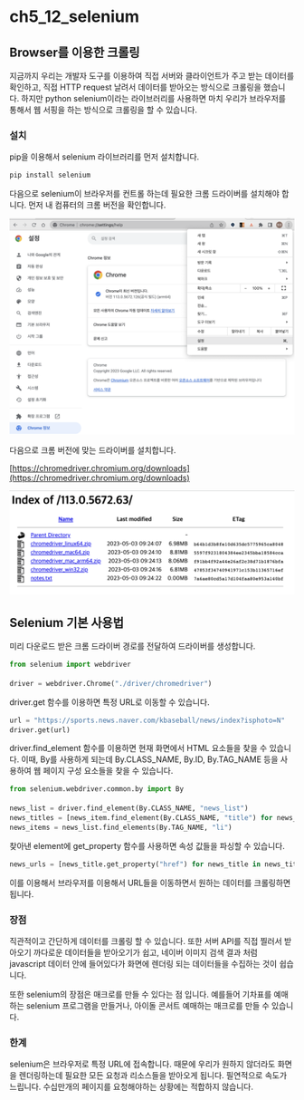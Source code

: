 # ch5_12_selenium

## Browser를 이용한 크롤링

지금까지 우리는 개발자 도구를 이용하여 직접 서버와 클라이언트가 주고 받는 데이터를 확인하고, 직접 HTTP request 날려서 데이터를 받아오는 방식으로 크롤링을 했습니다. 하지만 python selenium이라는 라이브러리를 사용하면 마치 우리가 브라우저를 통해서 웹 서핑을 하는 방식으로 크롤링을 할 수 있습니다.

### 설치

pip을 이용해서 selenium 라이브러리를 먼저 설치합니다.

```python
pip install selenium
```

다음으로 selenium이 브라우저를 컨트롤 하는데 필요한 크롬 드라이버를 설치해야 합니다. 먼저 내 컴퓨터의 크롬 버전을 확인합니다.

![Untitled](ch5_12_selenium%20d8d1e0791ab1454c84ec5e7674c7111c/Untitled.png)

다음으로 크롬 버전에 맞는 드라이버를 설치합니다.

[https://chromedriver.chromium.org/downloads](https://chromedriver.chromium.org/downloads)

![Untitled](ch5_12_selenium%20d8d1e0791ab1454c84ec5e7674c7111c/Untitled%201.png)

## Selenium 기본 사용법

미리 다운로드 받은 크롬 드라이버 경로를 전달하여 드라이버를 생성합니다.

```python
from selenium import webdriver

driver = webdriver.Chrome("./driver/chromedriver")
```

driver.get 함수를 이용하면 특정 URL로 이동할 수 있습니다.

```python
url = "https://sports.news.naver.com/kbaseball/news/index?isphoto=N"
driver.get(url)
```

driver.find_element 함수를 이용하면 현재 화면에서 HTML 요소들을 찾을 수 있습니다. 이때, By를 사용하게 되는데 By.CLASS_NAME, By.ID, By.TAG_NAME 등을 사용하여 웹 페이지 구성 요소들을 찾을 수 있습니다.

```python
from selenium.webdriver.common.by import By

news_list = driver.find_element(By.CLASS_NAME, "news_list")
news_titles = [news_item.find_element(By.CLASS_NAME, "title") for news_item in news_items]
news_items = news_list.find_elements(By.TAG_NAME, "li")

```

찾아낸 element에 get_property 함수를 사용하면 속성 값들을 파싱할 수 있습니다.

```python
news_urls = [news_title.get_property("href") for news_title in news_titles]
```

이를 이용해서 브라우저를 이용해서 URL들을 이동하면서 원하는 데이터를 크롤링하면 됩니다.

### 장점

직관적이고 간단하게 데이터를 크롤링 할 수 있습니다. 또한 서버 API를 직접 찔러서 받아오기 까다로운 데이터들을 받아오기가 쉽고, 네이버 이미지 검색 결과 처럼 javascript 데이터 안에 들어있다가 화면에 렌더링 되는 데이터들을 수집하는 것이 쉽습니다.

또한 selenium의 장점은 매크로를 만들 수 있다는 점 입니다. 예를들어 기차표를 예매하는 selenium 프로그램을 만들거나, 아이돌 콘서트 예매하는 매크로를 만들 수 있습니다.

### 한계

selenium은 브라우저로 특정 URL에 접속합니다. 때문에 우리가 원하지 않더라도 화면을 렌더링하는데 필요한 모든 요청과 리소스들을 받아오게 됩니다. 필연적으로 속도가 느립니다. 수십만개의 페이지를 요청해야하는 상황에는 적합하지 않습니다.